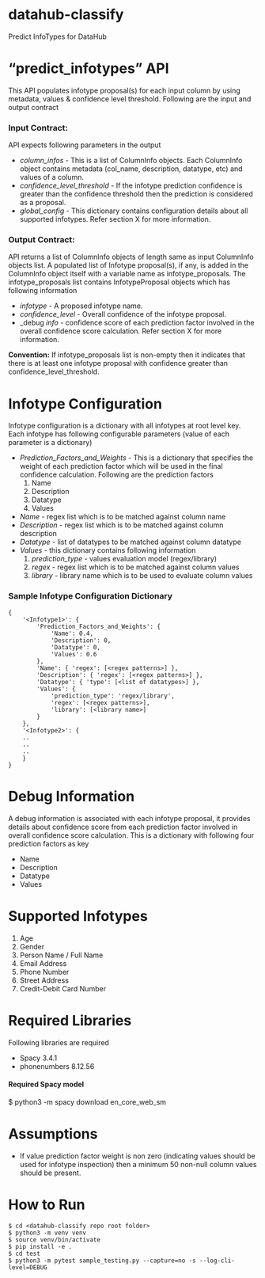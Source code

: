 # datahub-classify
Predict InfoTypes for DataHub
# “predict_infotypes” API
This API populates infotype proposal(s) for each input column by using metadata, values & confidence level threshold. Following are the input and output contract
### Input Contract:
API expects following parameters in the output
- _column_infos_ - This is a list of ColumnInfo objects. Each ColumnInfo object contains metadata (col_name, description, datatype, etc) and values of a column. 
- _confidence_level_threshold_ - If the infotype prediction confidence is greater than the confidence threshold then the prediction is considered as a proposal.
- _global_config_ - This dictionary contains configuration details about all supported infotypes. Refer section X for more information.
### Output Contract:
API returns a list of ColumnInfo objects of length same as input ColumnInfo objects list. A populated list of Infotype proposal(s), if any, is added in the ColumnInfo object itself with a variable name as infotype_proposals. The infotype_proposals list contains InfotypeProposal objects which has following information
- _infotype_ - A proposed infotype name.
- _confidence_level_ - Overall confidence of the infotype proposal. 
- _debug _info_ - confidence score of each prediction factor involved in the overall confidence score calculation. Refer section X for more information.

**Convention:**
If infotype_proposals list is non-empty then it indicates that there is at least one infotype proposal with confidence greater than confidence_level_threshold.
# Infotype Configuration
Infotype configuration is a dictionary with all infotypes at root level key. Each infotype has following configurable parameters (value of each parameter is a dictionary)
- _Prediction_Factors_and_Weights_ - This is a dictionary that specifies the weight of each prediction factor which will be used in the final confidence calculation. Following are the prediction factors
  1. Name 
  2. Description 
  3. Datatype 
  4. Values
- _Name_ - regex list which is to be matched against column name
- _Description_ - regex list which is to be matched against column description
- _Datatype_ - list of datatypes to be matched against column datatype
- _Values_ - this dictionary contains following information
  1. _prediction_type_ - values evaluation model (regex/library)
  2. _regex_ - regex list which is to be matched against column values
  3. _library_ - library name which is to be used to evaluate column values

### Sample Infotype Configuration Dictionary
    {
        '<Infotype1>': {
            'Prediction_Factors_and_Weights': {
                'Name': 0.4,
                'Description': 0,
                'Datatype': 0,
                'Values': 0.6
            },
            'Name': { 'regex': [<regex patterns>] },
            'Description': { 'regex': [<regex patterns>] },
            'Datatype': { 'type': [<list of datatypes>] },
            'Values': {
                'prediction_type': 'regex/library',
                'regex': [<regex patterns>],
                'library': [<library name>]
            }
        },
        '<Infotype2>': {
        ..
        ..
        ..
        }
    }
# Debug Information
A debug information is associated with each infotype proposal, it provides details about confidence score from each prediction factor involved in overall confidence score calculation. This is a dictionary with following four prediction factors as key
- Name 
- Description 
- Datatype 
- Values
# Supported Infotypes
1. Age 
2. Gender 
3. Person Name / Full Name 
4. Email Address 
5. Phone Number 
6. Street Address 
7. Credit-Debit Card Number 
# Required Libraries
Following libraries are required
- Spacy 3.4.1 
- phonenumbers 8.12.56
#### Required Spacy model
$ python3 -m spacy download en_core_web_sm
# Assumptions
- If value prediction factor weight is non zero (indicating values should be used for infotype inspection) then a minimum 50 non-null column values should be present.
# How to Run
    $ cd <datahub-classify repo root folder>
    $ python3 -m venv venv
    $ source venv/bin/activate
    $ pip install -e .
    $ cd test
    $ python3 -m pytest sample_testing.py --capture=no -s --log-cli-level=DEBUG
